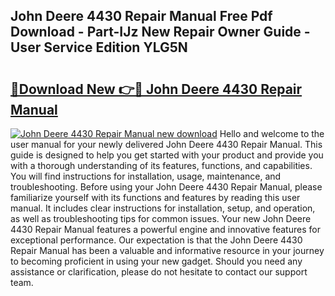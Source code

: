 ## John Deere 4430 Repair Manual Free Pdf Download - Part-IJz New Repair Owner Guide - User Service Edition YLG5N

# <h2><a href="http://bc94513.oget.top/?id=John+Deere+4430+Repair+Manual">🔗Download New 👉🔴 John Deere 4430 Repair Manual</a></h2>

[![John Deere 4430 Repair Manual new download](https://i.imgur.com/5g1atiW.png)](http://bc94513.oget.top/?id=John+Deere+4430+Repair+Manual)
Hello and welcome to the user manual for your newly delivered John Deere 4430 Repair Manual. This guide is designed to help you get started with your product and provide you with a thorough understanding of its features, functions, and capabilities. You will find instructions for installation, usage, maintenance, and troubleshooting. Before using your John Deere 4430 Repair Manual, please familiarize yourself with its functions and features by reading this user manual. It includes clear instructions for installation, setup, and operation, as well as troubleshooting tips for common issues. Your new John Deere 4430 Repair Manual features a powerful engine and innovative features for exceptional performance. Our expectation is that the John Deere 4430 Repair Manual has been a valuable and informative resource in your journey to becoming proficient in using your new gadget. Should you need any assistance or clarification, please do not hesitate to contact our support team.
